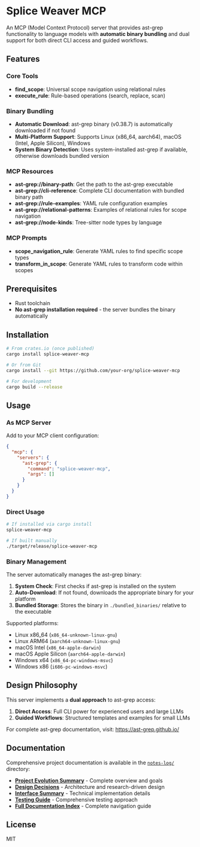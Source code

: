 # Splice Weaver MCP

An MCP (Model Context Protocol) server that provides ast-grep functionality to language models with **automatic binary bundling** and dual support for both direct CLI access and guided workflows.

## Features

### Core Tools
- **find_scope**: Universal scope navigation using relational rules
- **execute_rule**: Rule-based operations (search, replace, scan)

### Binary Bundling
- **Automatic Download**: ast-grep binary (v0.38.7) is automatically downloaded if not found
- **Multi-Platform Support**: Supports Linux (x86_64, aarch64), macOS (Intel, Apple Silicon), Windows
- **System Binary Detection**: Uses system-installed ast-grep if available, otherwise downloads bundled version

### MCP Resources
- **ast-grep://binary-path**: Get the path to the ast-grep executable
- **ast-grep://cli-reference**: Complete CLI documentation with bundled binary path
- **ast-grep://rule-examples**: YAML rule configuration examples
- **ast-grep://relational-patterns**: Examples of relational rules for scope navigation
- **ast-grep://node-kinds**: Tree-sitter node types by language

### MCP Prompts
- **scope_navigation_rule**: Generate YAML rules to find specific scope types
- **transform_in_scope**: Generate YAML rules to transform code within scopes

## Prerequisites

- Rust toolchain
- **No ast-grep installation required** - the server bundles the binary automatically

## Installation

```bash
# From crates.io (once published)
cargo install splice-weaver-mcp

# Or from Git
cargo install --git https://github.com/your-org/splice-weaver-mcp

# For development
cargo build --release
```

## Usage

### As MCP Server

Add to your MCP client configuration:
```json
{
  "mcp": {
    "servers": {
      "ast-grep": {
        "command": "splice-weaver-mcp",
        "args": []
      }
    }
  }
}
```

### Direct Usage

```bash
# If installed via cargo install
splice-weaver-mcp

# If built manually
./target/release/splice-weaver-mcp
```

### Binary Management

The server automatically manages the ast-grep binary:

1. **System Check**: First checks if ast-grep is installed on the system
2. **Auto-Download**: If not found, downloads the appropriate binary for your platform
3. **Bundled Storage**: Stores the binary in `./bundled_binaries/` relative to the executable

Supported platforms:
- Linux x86_64 (`x86_64-unknown-linux-gnu`)
- Linux ARM64 (`aarch64-unknown-linux-gnu`) 
- macOS Intel (`x86_64-apple-darwin`)
- macOS Apple Silicon (`aarch64-apple-darwin`)
- Windows x64 (`x86_64-pc-windows-msvc`)
- Windows x86 (`i686-pc-windows-msvc`)

## Design Philosophy

This server implements a **dual approach** to ast-grep access:

1. **Direct Access**: Full CLI power for experienced users and large LLMs
2. **Guided Workflows**: Structured templates and examples for small LLMs

For complete ast-grep documentation, visit: https://ast-grep.github.io/

## Documentation

Comprehensive project documentation is available in the [`notes-log/`](notes-log/) directory:

- **[Project Evolution Summary](notes-log/00-project-evolution-summary.md)** - Complete overview and goals
- **[Design Decisions](notes-log/02-design-decisions.md)** - Architecture and research-driven design
- **[Interface Summary](notes-log/03-interface-summary.md)** - Technical implementation details
- **[Testing Guide](notes-log/06-testing-guide.md)** - Comprehensive testing approach
- **[Full Documentation Index](notes-log/README.md)** - Complete navigation guide

## License

MIT